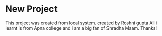 # New Project 

This project was created from local system.
created by Roshni gupta
All i learnt is from Apna college and i am a big fan of Shradha Maam. Thanks!